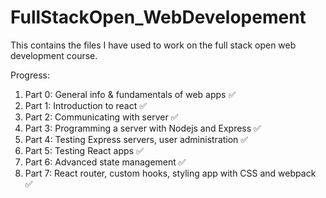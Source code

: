 # FullStackOpen_WebDevelopement

This contains the files I have used to work on the full stack open web development course.

Progress:

1) Part 0: General info & fundamentals of web apps ✅
2) Part 1: Introduction to react ✅
3) Part 2: Communicating with server ✅
4) Part 3: Programming a server with Nodejs and Express ✅
5) Part 4: Testing Express servers, user administration ✅
6) Part 5: Testing React apps ✅
7) Part 6: Advanced state management ✅
8) Part 7: React router, custom hooks, styling app with CSS and webpack ✅